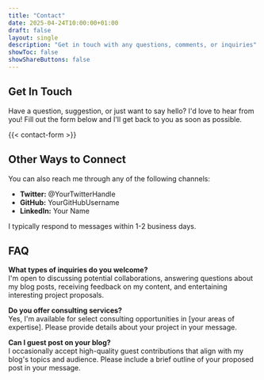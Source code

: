 ```yaml
---
title: "Contact"
date: 2025-04-24T10:00:00+01:00
draft: false
layout: single
description: "Get in touch with any questions, comments, or inquiries"
showToc: false
showShareButtons: false
---
```


## Get In Touch

Have a question, suggestion, or just want to say hello? I'd love to hear from you! Fill out the form below and I'll get back to you as soon as possible.

{{< contact-form >}}

## Other Ways to Connect

You can also reach me through any of the following channels:

* **Twitter:** @YourTwitterHandle
* **GitHub:** YourGitHubUsername
* **LinkedIn:** Your Name

I typically respond to messages within 1-2 business days.

## FAQ

**What types of inquiries do you welcome?**  
I'm open to discussing potential collaborations, answering questions about my blog posts, receiving feedback on my content, and entertaining interesting project proposals.

**Do you offer consulting services?**  
Yes, I'm available for select consulting opportunities in [your areas of expertise]. Please provide details about your project in your message.

**Can I guest post on your blog?**  
I occasionally accept high-quality guest contributions that align with my blog's topics and audience. Please include a brief outline of your proposed post in your message.